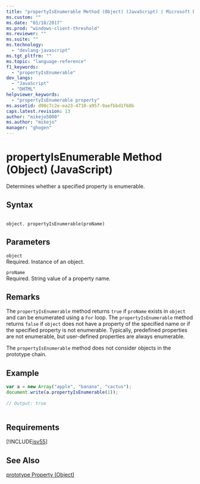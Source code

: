 ```yaml
---
title: "propertyIsEnumerable Method (Object) (JavaScript) | Microsoft Docs"
ms.custom: ""
ms.date: "01/18/2017"
ms.prod: "windows-client-threshold"
ms.reviewer: ""
ms.suite: ""
ms.technology: 
  - "devlang-javascript"
ms.tgt_pltfrm: ""
ms.topic: "language-reference"
f1_keywords: 
  - "propertyIsEnumerable"
dev_langs: 
  - "JavaScript"
  - "DHTML"
helpviewer_keywords: 
  - "propertyIsEnumerable property"
ms.assetid: d90c7c2e-ea23-4710-a957-9aefbbd1f68b
caps.latest.revision: 13
author: "mikejo5000"
ms.author: "mikejo"
manager: "ghogen"
---
```

# propertyIsEnumerable Method (Object) (JavaScript)
Determines whether a specified property is enumerable.  
  
## Syntax  
  
```  
  
object. propertyIsEnumerable(proName)  
```  
  
## Parameters  
 `object`  
 Required. Instance of an object.  
  
 `proName`  
 Required. String value of a property name.  
  
## Remarks  
 The `propertyIsEnumerable` method returns `true` if `proName` exists in `object` and can be enumerated using a `For` loop. The `propertyIsEnumerable` method returns `false` if `object` does not have a property of the specified name or if the specified property is not enumerable. Typically, predefined properties are not enumerable, but user-defined properties are always enumerable.  
  
 The `propertyIsEnumerable` method does not consider objects in the prototype chain.  
  
## Example  
  
```javascript  
var a = new Array("apple", "banana", "cactus");  
document.write(a.propertyIsEnumerable(1));  
  
// Output: true  
  
```  
  
## Requirements  
 [!INCLUDE[jsv55](../../javascript/reference/includes/jsv55-md.md)]  
  
## See Also  
 [prototype Property (Object)](../../javascript/reference/prototype-property-object-javascript.md)